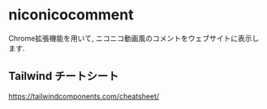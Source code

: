 # niconicocomment
Chrome拡張機能を用いて, ニコニコ動画風のコメントをウェブサイトに表示します.

## 

## Tailwind チートシート
https://tailwindcomponents.com/cheatsheet/